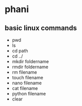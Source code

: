 # phani
## basic linux commands
- pwd
- ls
- cd path
- cd ../
- mkdir foldername
- rmdir foldername
- rm filename
- touch filename
- nano filename
- cat filename
- python filename
- clear
